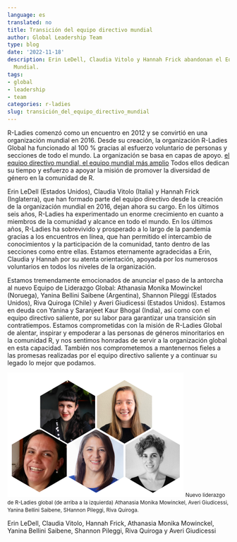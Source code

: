 ```yaml
---
language: es
translated: no
title: Transición del equipo directivo mundial
author: Global Leadership Team
type: blog
date: '2022-11-18'
description: Erin LeDell, Claudia Vitolo y Hannah Frick abandonan el Equipo Directivo
  Mundial.
tags:
- global
- leadership
- team
categories: r-ladies
slug: transición_del_equipo_directivo_mundial
---
```


R-Ladies comenzó como un encuentro en 2012 y se convirtió en una organización mundial en 2016.
Desde su creación, la organización R-Ladies Global ha funcionado al 100 % gracias al esfuerzo voluntario de personas y secciones de todo el mundo.
La organización se basa en capas de apoyo. [el equipo directivo mundial, el equipo mundial más amplio](/about-us/team/) Todos ellos dedican su tiempo y esfuerzo a apoyar la misión de promover la diversidad de género en la comunidad de R.

Erin LeDell (Estados Unidos), Claudia Vitolo (Italia) y Hannah Frick (Inglaterra), que han formado parte del equipo directivo desde la creación de la organización mundial en 2016, dejan ahora su cargo.
En los últimos seis años, R-Ladies ha experimentado un enorme crecimiento en cuanto a miembros de la comunidad y alcance en todo el mundo.
En los últimos años, R-Ladies ha sobrevivido y prosperado a lo largo de la pandemia gracias a los encuentros en línea, que han permitido el intercambio de conocimientos y la participación de la comunidad, tanto dentro de las secciones como entre ellas.
Estamos eternamente agradecidas a Erin, Claudia y Hannah por su atenta orientación, apoyada por los numerosos voluntarios en todos los niveles de la organización.

Estamos tremendamente emocionados de anunciar el paso de la antorcha al nuevo Equipo de Liderazgo Global: Athanasia Monika Mowinckel (Noruega), Yanina Bellini Saibene (Argentina), Shannon Pileggi (Estados Unidos), Riva Quiroga (Chile) y Averi Giudicessi (Estados Unidos).
Estamos en deuda con Yanina y Saranjeet Kaur Bhogal (India), así como con el equipo directivo saliente, por su labor para garantizar una transición sin contratiempos.
Estamos comprometidas con la misión de R-Ladies Global de alentar, inspirar y empoderar a las personas de géneros minoritarios en la comunidad R, y nos sentimos honradas de servir a la organización global en esta capacidad.
También nos comprometemos a mantenernos fieles a las promesas realizadas por el equipo directivo saliente y a continuar su legado lo mejor que podamos.

![Nueva dirección de R-Ladies global (de arriba a la izquierda) Athanasia Monika Mowinckel, Averi Giudicessi, Yanina Bellini Saibene, SHannon Pileggi, Riva Quiroga](new-team.png)
<small>Nuevo liderazgo de R-Ladies global (de arriba a la izquierda) Athanasia Monika Mowinckel, Averi Giudicessi, Yanina Bellini Saibene, SHannon Pileggi, Riva Quiroga.</small>

Erin LeDell, Claudia Vitolo, Hannah Frick, Athanasia Monika Mowinckel, Yanina Bellini Saibene, Shannon Pileggi, Riva Quiroga y Averi Giudicessi


